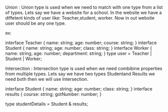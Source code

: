 Union : Union type is used when we need to match with one type from a list of types. Lets say we have a website for a school. In the website  we have a diffetent kinds of user like: Teacher,student, worker. Now in out website user should be any one type.

ex:

interface Teacher {
    name: string;
    age: number;
    course: string;
}
interface Student {
    name: string;
    age: number;
    class: string;
}
interface Worker {
    name: string;
    age: number;
    department: string;
}
type user = Teacher | Student | Worker;


Intersection : Intersection  type is used when we need combibine properties from multiple types. Lets say we have two types Studentand Results we need both then we will use  Intersection.

interface Student {
    name: string;
    age: number;
    class: string;
}
interface results {
    course: string;
    gotNumber: number;
}

type studentDetails = Student & results;